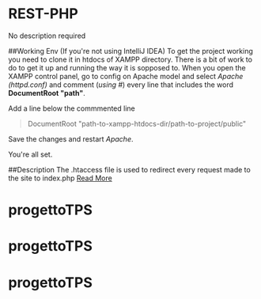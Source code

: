 # REST-PHP
No description required

##Working Env (If you're not using IntelliJ IDEA)
To get the project working you need to clone it in htdocs of XAMPP directory.
There is a bit of work to do to get it up and running the way it is sopposed to.
When you open the XAMPP control panel, go to config on Apache model and select *Apache (httpd.conf)* and comment (*using #*) every line that includes the word **DocumentRoot "path"**.

Add a line below the commmented line 
>DocumentRoot "path-to-xampp-htdocs-dir/path-to-project/public"

Save the changes and restart *Apache*.

You're all set.


##Description
The .htaccess file is used to redirect every request made to the site to index.php [Read More](https://gist.github.com/RaVbaker/2254618)
# progettoTPS
# progettoTPS
# progettoTPS
